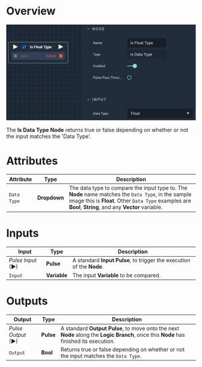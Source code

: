 # Overview

![The Is Data Type Node.](../../.gitbook/assets/isfloattype.png)

The **Is Data Type Node** returns true or false depending on whether or not the input matches the 'Data Type'.

# Attributes

|Attribute|Type|Description|
|---|---|---|
|`Data Type`|**Dropdown**|The data type to compare the input type to. The **Node** name matches the `Data Type`, in the sample image this is **Float**. Other `Data Type` examples are **Bool**, **String**, and any **Vector** variable.|

# Inputs

|Input|Type|Description|
|---|---|---|
|*Pulse Input* (►)|**Pulse**|A standard **Input Pulse**, to trigger the execution of the **Node**.|
|`Input`|**Variable**|The input **Variable** to be compared.|
# Outputs

|Output|Type|Description|
|---|---|---|
|*Pulse Output* (►)|**Pulse**|A standard **Output Pulse**, to move onto the next **Node** along the **Logic Branch**, once this **Node** has finished its execution.|
|`Output`|**Bool**|Returns true or false depending on whether or not the input matches the `Data Type`.|



